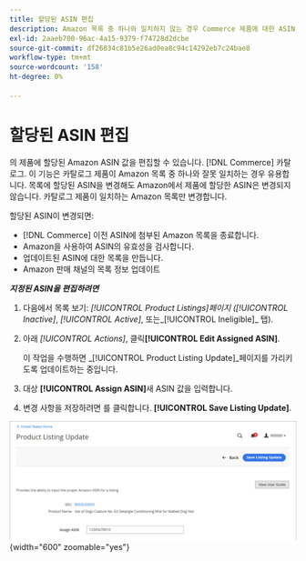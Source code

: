 ```yaml
---
title: 할당된 ASIN 편집
description: Amazon 목록 중 하나와 일치하지 않는 경우 Commerce 제품에 대한 ASIN 값을 변경합니다.
exl-id: 2aaeb700-96ac-4a15-9379-f74728d2dcbe
source-git-commit: df26834c81b5e26ad0ea8c94c14292eb7c24bae8
workflow-type: tm+mt
source-wordcount: '158'
ht-degree: 0%

---
```


# 할당된 ASIN 편집

의 제품에 할당된 Amazon ASIN 값을 편집할 수 있습니다. [!DNL Commerce] 카탈로그. 이 기능은 카탈로그 제품이 Amazon 목록 중 하나와 잘못 일치하는 경우 유용합니다. 목록에 할당된 ASIN을 변경해도 Amazon에서 제품에 할당한 ASIN은 변경되지 않습니다. 카탈로그 제품이 일치하는 Amazon 목록만 변경합니다.

할당된 ASIN이 변경되면:

- [!DNL Commerce] 이전 ASIN에 첨부된 Amazon 목록을 종료합니다.
- Amazon을 사용하여 ASIN의 유효성을 검사합니다.
- 업데이트된 ASIN에 대한 목록을 만듭니다.
- Amazon 판매 채널의 목록 정보 업데이트

**_지정된 ASIN을 편집하려면_**

1. 다음에서 목록 보기: _[!UICONTROL Product Listings]_페이지 (_[!UICONTROL Inactive]_, _[!UICONTROL Active]_, 또는_[!UICONTROL Ineligible]_ 탭).

1. 아래 _[!UICONTROL Actions]_, 클릭&#x200B;**[!UICONTROL Edit Assigned ASIN]**.

   이 작업을 수행하면 _[!UICONTROL Product Listing Update]_페이지를 가리키도록 업데이트하는 중입니다.

1. 대상 **[!UICONTROL Assign ASIN]**&#x200B;새 ASIN 값을 입력합니다.

1. 변경 사항을 저장하려면 를 클릭합니다. **[!UICONTROL Save Listing Update]**.

![할당된 ASIN 편집](assets/amazon-assigned-asin-edit.png){width="600" zoomable="yes"}

